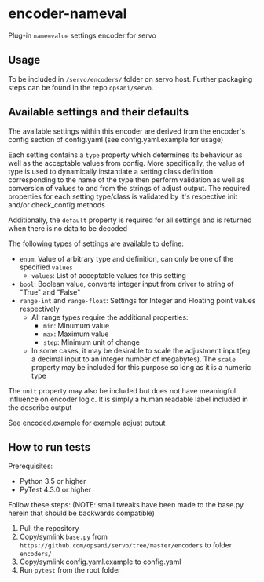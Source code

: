 # encoder-nameval

Plug-in `name=value` settings encoder for servo

## Usage

To be included in `/servo/encoders/` folder on servo host. 
Further packaging steps can be found in the repo `opsani/servo`.

## Available settings and their defaults

The available settings within this encoder are derived from the encoder's config section of config.yaml (see config.yaml.example for usage)

Each setting contains a `type` property which determines its behaviour as well as the acceptable values from config.
More specifically, the value of type is used to dynamically instantiate a setting class definition
corresponding to the name of the type then perform validation as well as conversion of values to and from the strings of adjust output. 
The required properties for each setting type/class is validated by it's respective init and/or check_config methods

Additionally, the `default` property is required for all settings and is returned when there is no data to be decoded

The following types of settings are available to define:

- `enum`: Value of arbitrary type and definition, can only be one of the specified `values`
  - `values`: List of acceptable values for this setting
- `bool`: Boolean value, converts integer input from driver to string of "True" and "False"
- `range-int` and `range-float`: Settings for Integer and Floating point values respectively
  - All range types require the additional properties:
    - `min`: Minumum value
    - `max`: Maximum value
    - `step`: Minimum unit of change
  - In some cases, it may be desirable to scale the adjustment input(eg. a decimal input to an integer number of megabytes). The `scale` property may be included for this purpose so long as it is a numeric type

The `unit` property may also be included but does not have meaningful influence on encoder logic. It is simply a human readable label included in the describe
 output

See encoded.example for example adjust output

## How to run tests

Prerequisites:

- Python 3.5 or higher
- PyTest 4.3.0 or higher

Follow these steps: (NOTE: small tweaks have been made to the base.py herein that should be backwards compatible)

1. Pull the repository
1. Copy/symlink `base.py` from `https://github.com/opsani/servo/tree/master/encoders` to folder `encoders/`
1. Copy/symlink config.yaml.example to config.yaml
1. Run `pytest` from the root folder
